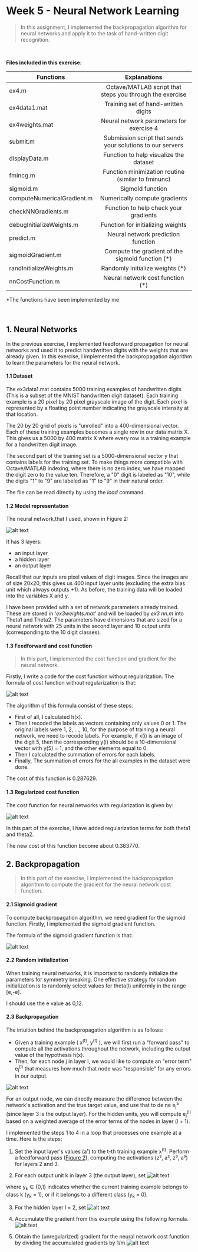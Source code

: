 # Week 5 - Neural Network Learning

>In this assignment, I implemented the backpropagation algorithm for neural
networks and apply it to the task of hand-written digit recognition.

<br/>

**Files included in this exercise**:

| Functions        | Explanations           |
| ---------------- |:----------------------:|
|ex4.m | Octave/MATLAB script that steps you through the exercise
|ex4data1.mat | Training set of hand-written digits
|ex4weights.mat | Neural network parameters for exercise 4
|submit.m | Submission script that sends your solutions to our servers
|displayData.m | Function to help visualize the dataset
|fmincg.m | Function minimization routine (similar to fminunc)
|sigmoid.m | Sigmoid function
|computeNumericalGradient.m | Numerically compute gradients
|checkNNGradients.m | Function to help check your gradients
|debugInitializeWeights.m | Function for initializing weights
|predict.m | Neural network prediction function
| sigmoidGradient.m | Compute the gradient of the sigmoid function (*)
| randInitializeWeights.m | Randomly initialize weights (*)
| nnCostFunction.m | Neural network cost function (*)

*The functions have been implemented by me

<br>

<h2>1. Neural Networks</h2>

In the previous exercise, I implemented feedforward propagation for neural networks and used it to predict handwritten digits with the weights that are already given. In this exercise, I implemented the backpropagation algorithm
to learn the parameters for the neural network.

<h4>1.1 Dataset</h4>

The ex3data1.mat contains 5000 training examples of handwritten digits (This is a subset of the MNIST handwritten digit dataset). Each training example is a 20 pixel by 20 pixel grayscale image of the digit. Each pixel is represented by a floating point number indicating the grayscale intensity at that location. 

The 20 by 20 grid of pixels is "unrolled" into a 400-dimensional vector. Each of these training examples becomes a single row in our data matrix X. This gives us a 5000 by 400 matrix X where every row is a training example for a handwritten digit image.

The second part of the training set is a 5000-dimensional vector y that contains labels for the training set. To make things more compatible with Octave/MATLAB indexing, where there is no zero index, we have mapped the digit zero to the value ten. Therefore, a "0" digit is labeled as "10", while the digits "1" to "9" are labeled as "1" to "9" in their natural order.

The file can be read directly by using the _load_ command.
<br>

<h4>1.2 Model representation</h4>

The neural network,that I used, shown in Figure 2:

![alt text](images/figure-2.PNG "Figure-2")

It has 3 layers: 
* an input layer 
* a hidden layer
* an output layer 

Recall that our inputs are pixel values of
digit images. Since the images are of size 20x20, this gives us 400 input layer
units (excluding the extra bias unit which always outputs +1). As before,
the training data will be loaded into the variables X and y.

I have been provided with a set of network parameters
already trained. These are stored in '_ex3weights.mat_' and will be
loaded by _ex3 nn.m_ into Theta1 and Theta2. The parameters have dimensions
that are sized for a neural network with 25 units in the second layer and 10
output units (corresponding to the 10 digit classes).

<h4>1.3 Feedforward and cost function </h4>

> In this part, I implemented the cost function and gradient for the neural network.

Firstly, I write a code for the cost function without regularization. The formula of cost function without regularization is that:

![alt text](images/cost-function-without-regularization.PNG "cost-function-without-regularization")

The algorithm of this formula consist of these steps: 

* First of all, I calculated h(x). 
* Then I recoded the labels as vectors containing only values 0 or 1. The original labels were 1, 2, ..., 10, for the purpose of training a neural network, we need to recode labels. For example, if x(i) is an image of the digit 5, then the corresponding y(i) should be a 10-dimensional vector with y(5) = 1, and the other elements equal to 0.
* Then I calculated the summation of errors for each labels.
* Finally, The summation of errors for the all examples in the dataset were done.

The cost of this function is 0.287629.

<h4>1.3 Regularized cost function</h4>

The cost function for neural networks with regularization is given by:

![alt text](images/cost-function-with-regularization.PNG "cost-function-with-regularization")

In this part of the exercise, I have added regularization terms for both theta1 and theta2.

The new cost of this function become about 0.383770.

<h2>2. Backpropagation </h2>

> In this part of the exercise, I implemented the backpropagation algorithm to compute the gradient for the neural network cost function.

<h4> 2.1 Sigmoid gradient </h4>

To compute backpropagation algorithm, we need gradient for the sigmoid function. Firstly, I implemented the sigmoid gradient function.

The formula of the sigmoid gradient function is that:

![alt text](images/sigmoid-gradient.png "gradient for sigmoid function")

<h4> 2.2 Random initialization </h4>

When training neural networks, it is important to randomly initialize the parameters for symmetry breaking. One effective strategy for random initialization is to randomly select values for theta(l) uniformly in the range [e,-e].

I should use the e value as 0,12.

<h4> 2.3 Backpropagation </h4>

The intuition behind the backpropagation algorithm is as follows:
 
* Given a training example ( x<sup>(t)</sup>, y<sup>(t)</sup> ), we will first run a "forward pass" to compute all the activations throughout the network, including the output value of the hypothesis h(x). 
* Then, for each node j in layer l, we would like to compute an "error term" e<sub>j</sub><sup>(l)</sup> that measures how much that node was "responsible" for any errors in our output.

![alt text](images/Figure-3-Backpropagation-Updates.PNG "Backpropagation Updates")

For an output node, we can directly measure the difference between the network's activation and the true target value, and use that to de ne e<sub>j</sub>³ (since layer 3 is the output layer). For the hidden units, you will compute e<sub>j</sub><sup>(l)</sup> based on a weighted average of the error terms of the nodes in layer (l + 1).

I implemented the steps 1 to 4 in a loop that processes one example
at a time. Here is the steps:

1. Set the input layer's values (a¹) to the t-th training example x<sup>(t)</sup>. Perform a feedforward pass 
([Figure 2](images/figure-2.PNG)), computing the activations (z², a², z³, a³) for layers 2 and 3.

2. For each output unit k in layer 3 (the output layer), set 
![alt text](images/backpropagation-2.PNG "backpropagation-2")

where y<sub>k</sub> &isin; {0,1} indicates whether the current training example belongs to class k (y<sub>k</sub> = 1), or if it belongs to a different class (y<sub>k</sub> = 0).

3. For the hidden layer l = 2, set
![alt text](images/backpropagation-3.PNG "backpropagation-3")

4. Accumulate the gradient from this example using the following formula. 
![alt text](images/backpropagation-4.PNG "backpropagation-4")

5. Obtain the (unregularized) gradient for the neural network cost function by dividing the accumulated gradients by 1/m
![alt text](images/backpropagation-5.PNG "backpropagation-5")